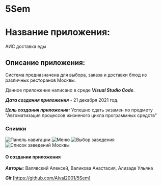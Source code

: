 # 5Sem
# Название приложения:
АИС доставка еды
## Описание приложения:

Система предназначена для выбора, заказа и доставки блюд из различных ресторанов Москвы.

Данное приложение написано в среде ***Visual Studio Code***.

***Дата создания приложения*** - 21 декабря 2021 год.

***Цель создания приложения:*** Успешно сдать экзамен по предмету "Автоматизация процессов жизненого цикла программных средств"

### Снимки
![Панель навигации](https://sun9-55.userapi.com/impg/mo2Ujo9wqdo1-VT521qawqYY87Zo2SRioA2Drg/G7cQKKh9tRA.jpg?size=1896x933&quality=96&sign=dbe525d053ad4b52f27de6aec88c5500&type=album "Описание будет тут")​
![Меню](https://sun9-43.userapi.com/impg/9V0_XccrCNGqboR1f3acwOB__4PcxICuXC8YYQ/gdEXPnQQ94s.jpg?size=1864x761&quality=96&sign=aeeca90e1b25aa9888cbeaf28da222dc&type=album "Меню")​
![Выбор заведения](https://sun1-91.userapi.com/impg/T-Lt4by-DOUNNMYMDZkwPYmWt7vHeFOzkJ2wCw/ZzmJsupDl4Y.jpg?size=1705x581&quality=96&sign=83cd41ff93fb4069fad09b757e33c89e&type=album "Выбор заведения")​
![Список заведений Москвы](https://sun9-24.userapi.com/impg/lH42hdrEviqnVbBessPhdlNKMWyWElKIjlNoCA/p-vdxG9A8uo.jpg?size=1684x900&quality=96&sign=349da4b095ffb34d70fc9d3a7588ab4f&type=album "Список заведений Москвы")​

#### О создании приложения

***Авторы:*** Валявский Алексей, Валикова Анастасия, Ализаде Ульяна

***Git*** [https://github.com/Alval2001/5Sem]
